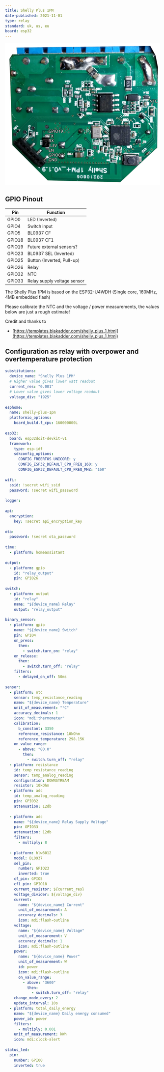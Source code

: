 ```yaml
---
title: Shelly Plus 1PM
date-published: 2021-11-01
type: relay
standard: uk, us, eu
board: esp32
---
```


![Shelly Plus 1PM](shelly_plus_1pm_pinout.jpg "Shelly Plus 1PM")

## GPIO Pinout

| Pin    | Function                    |
| ------ | --------------------------- |
| GPIO0  | LED (Inverted)              |
| GPIO4  | Switch input                |
| GPIO5  | BL0937 CF                   |
| GPIO18 | BL0937 CF1                  |
| GPIO19 | Future external sensors?    |
| GPIO23 | BL0937 SEL (Inverted)       |
| GPIO25 | Button (Inverted, Pull-up)  |
| GPIO26 | Relay                       |
| GPIO32 | NTC                         |
| GPIO33 | Relay supply voltage sensor |

The Shelly Plus 1PM is based on the ESP32-U4WDH (Single core, 160MHz, 4MB embedded flash)

Please calibrate the NTC and the voltage / power measurements, the values below are just a rough estimate!

Credit and thanks to

- [https://templates.blakadder.com/shelly_plus_1.html](https://templates.blakadder.com/shelly_plus_1.html)

## Configuration as relay with overpower and overtemperature protection

```yaml
substitutions:
  device_name: "Shelly Plus 1PM"
  # Higher value gives lower watt readout
  current_res: "0.001"
  # Lower value gives lower voltage readout
  voltage_div: "1925"

esphome:
  name: shelly-plus-1pm
  platformio_options:
    board_build.f_cpu: 160000000L

esp32:
  board: esp32doit-devkit-v1
  framework:
    type: esp-idf
    sdkconfig_options:
      CONFIG_FREERTOS_UNICORE: y
      CONFIG_ESP32_DEFAULT_CPU_FREQ_160: y
      CONFIG_ESP32_DEFAULT_CPU_FREQ_MHZ: "160"

wifi:
  ssid: !secret wifi_ssid
  password: !secret wifi_password

logger:

api:
  encryption:
    key: !secret api_encryption_key

ota:
  password: !secret ota_password

time:
  - platform: homeassistant

output:
  - platform: gpio
    id: "relay_output"
    pin: GPIO26

switch:
  - platform: output
    id: "relay"
    name: "${device_name} Relay"
    output: "relay_output"

binary_sensor:
  - platform: gpio
    name: "${device_name} Switch"
    pin: GPIO4
    on_press:
      then:
        - switch.turn_on: "relay"
    on_release:
      then:
        - switch.turn_off: "relay"
    filters:
      - delayed_on_off: 50ms

sensor:
  - platform: ntc
    sensor: temp_resistance_reading
    name: "${device_name} Temperature"
    unit_of_measurement: "°C"
    accuracy_decimals: 1
    icon: "mdi:thermometer"
    calibration:
      b_constant: 3350
      reference_resistance: 10kOhm
      reference_temperature: 298.15K
    on_value_range:
      - above: "80.0"
        then:
          - switch.turn_off: "relay"
  - platform: resistance
    id: temp_resistance_reading
    sensor: temp_analog_reading
    configuration: DOWNSTREAM
    resistor: 10kOhm
  - platform: adc
    id: temp_analog_reading
    pin: GPIO32
    attenuation: 12db

  - platform: adc
    name: "${device_name} Relay Supply Voltage"
    pin: GPIO33
    attenuation: 12db
    filters:
      - multiply: 8

  - platform: hlw8012
    model: BL0937
    sel_pin:
      number: GPIO23
      inverted: true
    cf_pin: GPIO5
    cf1_pin: GPIO18
    current_resistor: ${current_res}
    voltage_divider: ${voltage_div}
    current:
      name: "${device_name} Current"
      unit_of_measurement: A
      accuracy_decimals: 3
      icon: mdi:flash-outline
    voltage:
      name: "${device_name} Voltage"
      unit_of_measurement: V
      accuracy_decimals: 1
      icon: mdi:flash-outline
    power:
      name: "${device_name} Power"
      unit_of_measurement: W
      id: power
      icon: mdi:flash-outline
      on_value_range:
        - above: "3600"
          then:
            - switch.turn_off: "relay"
    change_mode_every: 2
    update_interval: 10s
  - platform: total_daily_energy
    name: "${device_name} Daily energy consumed"
    power_id: power
    filters:
      - multiply: 0.001
    unit_of_measurement: kWh
    icon: mdi:clock-alert

status_led:
  pin:
    number: GPIO0
    inverted: true
```

